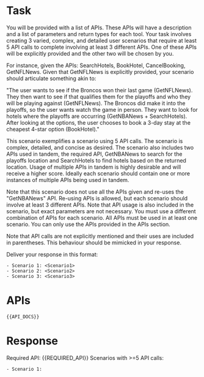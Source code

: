 # Task
You will be provided with a list of APIs. These APIs will have a description and a list of parameters and return types for each tool. Your task involves creating 3 varied, complex, and detailed user scenarios that require at least 5 API calls to complete involving at least 3 different APIs. One of these APIs will be explicitly provided and the other two will be chosen by you.

For instance, given the APIs: SearchHotels, BookHotel, CancelBooking, GetNFLNews. Given that GetNFLNews is explicitly provided, your scenario should articulate something akin to:

"The user wants to see if the Broncos won their last game (GetNFLNews). They then want to see if that qualifies them for the playoffs and who they will be playing against (GetNFLNews). The Broncos did make it into the playoffs, so the user wants watch the game in person. They want to look for hotels where the playoffs are occurring (GetNBANews + SearchHotels). After looking at the options, the user chooses to book a 3-day stay at the cheapest 4-star option (BookHotel)."

This scenario exemplifies a scenario using 5 API calls. The scenario is complex, detailed, and concise as desired. The scenario also includes two APIs used in tandem, the required API, GetNBANews to search for the playoffs location and SearchHotels to find hotels based on the returned location. Usage of multiple APIs in tandem is highly desirable and will receive a higher score. Ideally each scenario should contain one or more instances of multiple APIs being used in tandem.

Note that this scenario does not use all the APIs given and re-uses the "GetNBANews" API. Re-using APIs is allowed, but each scenario should involve at least 3 different APIs. Note that API usage is also included in the scenario, but exact parameters are not necessary. You must use a different combination of APIs for each scenario. All APIs must be used in at least one scenario. You can only use the APIs provided in the APIs section.

Note that API calls are not explicitly mentioned and their uses are included in parentheses. This behaviour should be mimicked in your response.

Deliver your response in this format:
```
- Scenario 1: <Scenario1>
- Scenario 2: <Scenario2>
- Scenario 3: <Scenario3>
```

# APIs
```
{{API_DOCS}}
```

# Response
Required API: {{REQUIRED_API}}
Scenarios with >=5 API calls:
```
- Scenario 1: